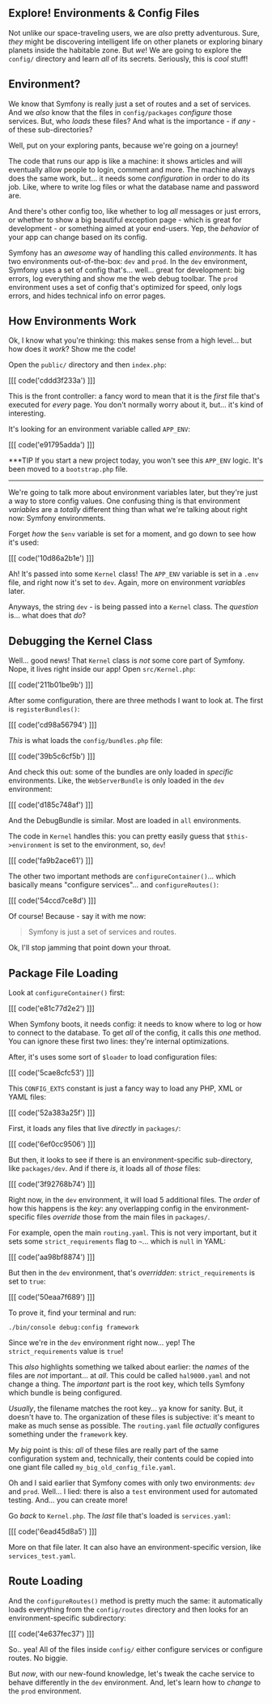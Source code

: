 ## Explore! Environments & Config Files

Not unlike our space-traveling users, we are *also* pretty adventurous. Sure, *they*
might be discovering intelligent life on other planets or exploring binary planets
inside the habitable zone. But *we*! We are going to explore the `config/` directory
and learn *all* of its secrets. Seriously, this is *cool* stuff!

## Environment?

We know that Symfony is really just a set of routes and a set of services. And we
*also* know that the files in `config/packages` *configure* those services. But,
who *loads* these files? And what is the importance - if *any* - of these
sub-directories?

Well, put on your exploring pants, because we're going on a journey!

The code that runs our app is like a machine: it shows articles and will eventually
allow people to login, comment and more. The machine always does the same work, but...
it needs some *configuration* in order to do its job. Like, where to write log files
or what the database name and password are.

And there's other config too, like whether to log *all* messages or just errors,
or whether to show a big beautiful exception page - which is great for development -
or something aimed at your end-users. Yep, the *behavior* of your app can change
based on its config.

Symfony has an *awesome* way of handling this called *environments*. It has two
environments out-of-the-box: `dev` and `prod`. In the `dev` environment, Symfony
uses a set of config that's... well... great for development: big errors, log everything
and show me the web debug toolbar. The `prod` environment uses a set of config that's
optimized for speed, only logs errors, and hides technical info on error pages.

## How Environments Work

Ok, I know what you're thinking: this makes sense from a high level... but how does
it *work*? Show me the code! 

Open the `public/` directory and then `index.php`:

[[[ code('cddd3f233a') ]]]

This is the front controller: a fancy word to mean that it is the *first*
file that's executed for *every* page. You don't normally worry about it,
but... it's kind of interesting.

It's looking for an environment variable called `APP_ENV`:

[[[ code('e91795adda') ]]]

***TIP
If you start a new project today, you won't see this `APP_ENV` logic. It's
been moved to a `bootstrap.php` file.
***

We're going to talk more about environment variables later, but they're just a way
to store config values. One confusing thing is that environment *variables* are
a *totally* different thing than what we're talking about right now: Symfony environments.

Forget *how* the `$env` variable is set for a moment, and go down to see how it's used:

[[[ code('10d86a2b1e') ]]]

Ah! It's passed into some `Kernel` class! The `APP_ENV` variable is set in
a `.env` file, and right now it's set to `dev`. Again, more on environment *variables*
later.

Anyways, the string `dev` - is being passed into a `Kernel` class. The *question*
is... what does that *do*?

## Debugging the Kernel Class

Well... good news! That `Kernel` class is *not* some core part of Symfony. Nope,
it lives right inside our app! Open `src/Kernel.php`:

[[[ code('211b01be9b') ]]]

After some configuration, there are three methods I want to look at. The first is
`registerBundles()`:

[[[ code('cd98a56794') ]]]

*This* is what loads the `config/bundles.php` file:

[[[ code('39b5c6cf5b') ]]]

And check this out: some of the bundles are only loaded in *specific* environments.
Like, the `WebServerBundle` is only loaded in the `dev` environment:

[[[ code('d185c748af') ]]]

And the DebugBundle is similar. Most are loaded in `all` environments.

The code in `Kernel` handles this: you can pretty easily guess that
`$this->environment` is set to the environment, so, `dev`!

[[[ code('fa9b2ace61') ]]]

The other two important methods are `configureContainer()`... which basically means
"configure services"... and `configureRoutes()`:

[[[ code('54ccd7ce8d') ]]]

Of course! Because - say it with me now:

> Symfony is just a set of services and routes.

Ok, I'll stop jamming that point down your throat.

## Package File Loading

Look at `configureContainer()` first:

[[[ code('e81c77d2e2') ]]]

When Symfony boots, it needs config: it needs to know where to log or how to connect
to the database. To get *all* of the config, it calls this *one* method. You can ignore
these first two lines: they're internal optimizations.

After, it's uses some sort of `$loader` to load configuration files:

[[[ code('5cae8cfc53') ]]]

This `CONFIG_EXTS` constant is just a fancy way to load any PHP, XML or YAML files:

[[[ code('52a383a25f') ]]]

First, it loads any files that live *directly* in `packages/`:

[[[ code('6ef0cc9506') ]]]

But then, it looks to see if there is an environment-specific sub-directory,
like `packages/dev`. And if there *is*, it loads all of *those* files:

[[[ code('3f92768b74') ]]]

Right now, in the `dev` environment, it will load 5 additional files. The *order*
of how this happens is the *key*: any overlapping config in the environment-specific
files *override* those from the main files in `packages/`.

For example, open the main `routing.yaml`. This is not very important, but it sets
some `strict_requirements` flag to `~`... which is `null` in YAML:

[[[ code('aa98bf8874') ]]]

But then in the `dev` environment, that's *overridden*: `strict_requirements` is set
to `true`:

[[[ code('50eaa7f689') ]]]

To prove it, find your terminal and run:

```terminal
./bin/console debug:config framework
```

Since we're in the `dev` environment right now... yep! The `strict_requirements`
value is `true`!

This *also* highlights something we talked about earlier: the *names* of the files
are *not* important... at *all*. This could be called `hal9000.yaml` and not change
a thing. The *important* part is the root key, which tells Symfony which bundle
is being configured.

*Usually*, the filename matches the root key... ya know for sanity. But, it doesn't
have to. The organization of these files is subjective: it's meant to make as much
sense as possible. The `routing.yaml` file *actually* configures something under
the `framework` key.

My *big* point is this: *all* of these files are really part of the same configuration
system and, technically, their contents could be copied into one giant file called
`my_big_old_config_file.yaml`.

Oh and I said earlier that Symfony comes with only two environments: `dev` and
`prod`. Well... I lied: there is also a `test` environment used for automated testing.
And... you can create more!

Go *back* to `Kernel.php`. The *last* file that's loaded is `services.yaml`:

[[[ code('6ead45d8a5') ]]]

More on that file later. It can also have an environment-specific version, like
`services_test.yaml`.

## Route Loading

And the `configureRoutes()` method is pretty much the same: it automatically loads
everything from the `config/routes` directory and then looks for an
environment-specific subdirectory:

[[[ code('4e637fec37') ]]]

So.. yea! All of the files inside `config/` either configure services or configure
routes. No biggie.

But *now*, with our new-found knowledge, let's tweak the cache service to behave
differently in the `dev` environment. And, let's learn how to *change* to the
`prod` environment.

